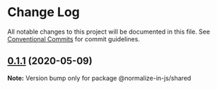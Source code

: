 # Change Log

All notable changes to this project will be documented in this file.
See [Conventional Commits](https://conventionalcommits.org) for commit guidelines.

## [0.1.1](https://github.com/jtmthf/normalize-in-js/compare/@normalize-in-js/shared@0.1.0...@normalize-in-js/shared@0.1.1) (2020-05-09)

**Note:** Version bump only for package @normalize-in-js/shared
